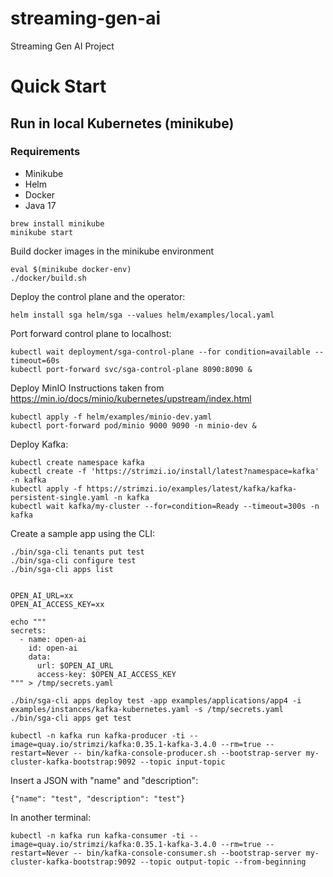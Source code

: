 # streaming-gen-ai
Streaming Gen AI Project

# Quick Start

## Run in local Kubernetes (minikube)

### Requirements
- Minikube
- Helm
- Docker
- Java 17


```
brew install minikube
minikube start
```

Build docker images in the minikube environment

```
eval $(minikube docker-env)
./docker/build.sh
```

Deploy the control plane and the operator:

```
helm install sga helm/sga --values helm/examples/local.yaml
```

Port forward control plane to localhost:
```
kubectl wait deployment/sga-control-plane --for condition=available --timeout=60s
kubectl port-forward svc/sga-control-plane 8090:8090 &
```


Deploy MinIO
Instructions taken from https://min.io/docs/minio/kubernetes/upstream/index.html


```
kubectl apply -f helm/examples/minio-dev.yaml
kubectl port-forward pod/minio 9000 9090 -n minio-dev &
```


Deploy Kafka:
```
kubectl create namespace kafka
kubectl create -f 'https://strimzi.io/install/latest?namespace=kafka' -n kafka
kubectl apply -f https://strimzi.io/examples/latest/kafka/kafka-persistent-single.yaml -n kafka
kubectl wait kafka/my-cluster --for=condition=Ready --timeout=300s -n kafka  
```

Create a sample app using the CLI:
```
./bin/sga-cli tenants put test
./bin/sga-cli configure test
./bin/sga-cli apps list


OPEN_AI_URL=xx
OPEN_AI_ACCESS_KEY=xx

echo """
secrets:
  - name: open-ai
    id: open-ai
    data:
      url: $OPEN_AI_URL
      access-key: $OPEN_AI_ACCESS_KEY
""" > /tmp/secrets.yaml

./bin/sga-cli apps deploy test -app examples/applications/app4 -i examples/instances/kafka-kubernetes.yaml -s /tmp/secrets.yaml 
./bin/sga-cli apps get test

kubectl -n kafka run kafka-producer -ti --image=quay.io/strimzi/kafka:0.35.1-kafka-3.4.0 --rm=true --restart=Never -- bin/kafka-console-producer.sh --bootstrap-server my-cluster-kafka-bootstrap:9092 --topic input-topic
```

Insert a JSON with "name" and "description":

```
{"name": "test", "description": "test"}
```

In another terminal:

```
kubectl -n kafka run kafka-consumer -ti --image=quay.io/strimzi/kafka:0.35.1-kafka-3.4.0 --rm=true --restart=Never -- bin/kafka-console-consumer.sh --bootstrap-server my-cluster-kafka-bootstrap:9092 --topic output-topic --from-beginning
```








